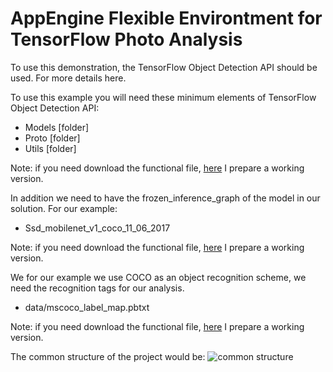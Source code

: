# AppEngine Flexible Environtment for TensorFlow Photo Analysis

To use this demonstration, the TensorFlow Object Detection API should be used. For more details here.

To use this example you will need these minimum elements of TensorFlow Object Detection API:

* Models [folder]
* Proto [folder]
* Utils [folder]

Note: if you need download the functional file, [here](https://storage.googleapis.com/appengine_tensorflow/object_detection_api.zip) I prepare a working version.

In addition we need to have the frozen_inference_graph of the model in our solution. For our example:
* Ssd_mobilenet_v1_coco_11_06_2017

Note: if you need download the functional file, [here](https://storage.googleapis.com/appengine_tensorflow/ssd_mobilenet_v1_coco_11_06_2017.zip) I prepare a working version.

We for our example we use COCO as an object recognition scheme, we need the recognition tags for our analysis.
* data/mscoco_label_map.pbtxt

Note: if you need download the functional file, [here](https://storage.googleapis.com/appengine_tensorflow/data.zip) I prepare a working version.

The common structure of the project would be:
![common structure](https://storage.googleapis.com/appengine_tensorflow/post_appengine_tensor_1.png)
